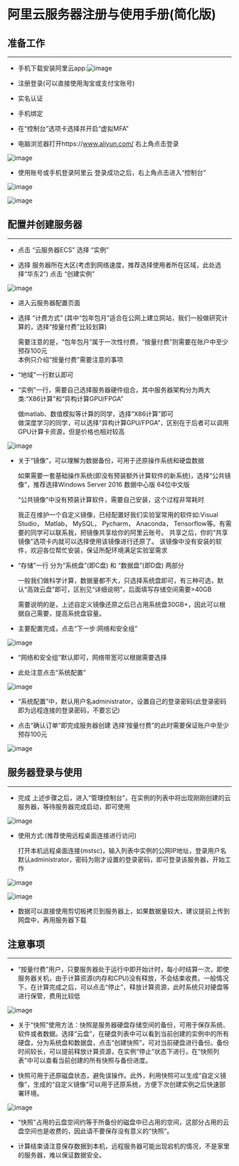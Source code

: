 # 阿里云服务器注册与使用手册(简化版)


## 准备工作
---
- 手机下载安装阿里云app:![image](images/1.jpg)  

- 注册登录(可以直接使用淘宝或支付宝账号)  

- 实名认证  

- 手机绑定  

- 在“控制台”选项卡选择并开启“虚拟MFA”  

- 电脑浏览器打开https://www.aliyun.com/  右上角点击登录  

![image](images/2.png)  

- 使用账号或手机登录阿里云  登录成功之后，右上角点击进入“控制台”  

![image](images/3.png)  

![image](images/4.png)  



## 配置并创建服务器
---
- 点击 “云服务器ECS”  选择 “实例”  

- 选择 服务器所在大区(考虑到网络速度，推荐选择使用者所在区域，此处选择“华东2”)  点击 “创建实例” 

![image](images/5.png)  

- 进入云服务器配置页面  

- 选择 “计费方式”  (其中“包年包月”适合在公网上建立网站，我们一般做研究计算的，选择“按量付费”比较划算)  

    需要注意的是，“包年包月”属于一次性付费，“按量付费”则需要在账户中至少预存100元  
本例只介绍“按量付费”需要注意的事项  

- “地域”一行默认即可  

- “实例”一行，需要自己选择服务器硬件组合，其中服务器架构分为两大类:“X86计算”和“异构计算GPU/FPGA”  

    做matlab、数值模拟等计算的同学，选择“X86计算”即可  
    做深度学习的同学，可以选择“异构计算GPU/FPGA”，区别在于后者可以调用GPU计算卡资源，但是价格也相对较高  

![image](images/6.png)  

- 关于“镜像”，可以理解为数据备份，可用于还原操作系统和硬盘数据  

    如果需要一套基础操作系统(即没有预装额外计算软件的新系统)，选择“公共镜像”，推荐选择Windows Server 2016 数据中心版 64位中文版  

    “公共镜像”中没有预装计算软件，需要自己安装，这个过程非常耗时  

    我正在维护一个自定义镜像，已经配置好我们实验室常用的软件如:Visual Studio， Matlab， MySQL， Pycharm， Anaconda， Tensorflow等。有需要的同学可以联系我，把镜像共享给你的阿里云账号。 共享之后，你的“共享镜像”选项卡内就可以选择使用该镜像进行还原了。 该镜像中没有安装的软件，欢迎各位帮忙安装，保证所配环境满足实验室需求  

- “存储”一行 分为“系统盘”(即C盘) 和 “数据盘”(即D盘) 两部分  

    一般我们做科学计算，数据量都不大，只选择系统盘即可，有三种可选，默认“高效云盘”即可，区别见“详细说明”，后面填写存储空间需要>40GB  

    需要说明的是，上述自定义镜像还原之后已占用系统盘30GB+，因此可以根据自己需要，提高系统盘容量。  

- 主要配置完成，点击“下一步:网络和安全组”

![image](images/7.png)  

- “网络和安全组”默认即可，网络带宽可以根据需要选择  

- 此处注意点击“系统配置”  

![image](images/8.png)  

- “系统配置”中，默认用户名administrator，设置自己的登录密码(此登录密码即为远程连接的登录密码，不要忘记)  

- 点击“确认订单”即完成服务器创建 选择‘按量付费”的此时需要保证账户中至少预存100元

![image](images/9.png)  



## 服务器登录与使用
---

- 完成 上述步骤之后，进入“管理控制台”，在实例的列表中将出现刚刚创建的云服务器，等待服务器完成启动，即可使用

![image](images/10.png)  

- 使用方式:(推荐使用远程桌面连接进行访问)

    打开本机远程桌面连接(mstsc)，输入列表中实例的公网IP地址，登录用户名默认administrator，密码为刚才设置的登录密码，即可登录该服务器，开始工作  

![image](images/11.png)  

![image](images/15.png)  

- 数据可以直接使用剪切板拷贝到服务器上，如果数据量较大，建议提前上传到网盘中，再用服务器下载  



## 注意事项
---

- “按量付费”用户，只要服务器处于运行中即开始计时，每小时结算一次，即使服务器关机，由于计算资源(内存和CPU)没有释放，不会结束收费。一般情况下，在计算完成之后，可以点击“停止”，释放计算资源，此时系统只对硬盘等进行保管，费用比较低  

![image](images/12.png)  

- 关于“快照”使用方法：快照是服务器硬盘存储空间的备份，可用于保存系统、软件或者数据。选择“云盘”，在硬盘列表中可以看到当前创建的实例中的所有硬盘，分为系统盘和数据盘，点击“创建快照”，可对当前硬盘进行备份。备份时间较长，可以提前释放计算资源，在实例“停止”状态下进行，在“快照列表”中可以查看当前创建的所有快照与备份进度。

- 快照可用于还原磁盘状态，避免误操作。此外，利用快照可以生成“自定义镜像”，生成的“自定义镜像”可以用于还原系统，方便下次创建实例之后快速部署环境。

![image](images/13.png) 

- “快照”占用的云盘空间约等于所备份的磁盘中已占用的空间，这部分占用的云盘空间也是收费的，因此请不要保存没有意义的“快照”。 

- 计算结束请注意保存数据到本机，远程服务器可能出现宕机的情况，不是家里的服务器，难以保证数据安全。










